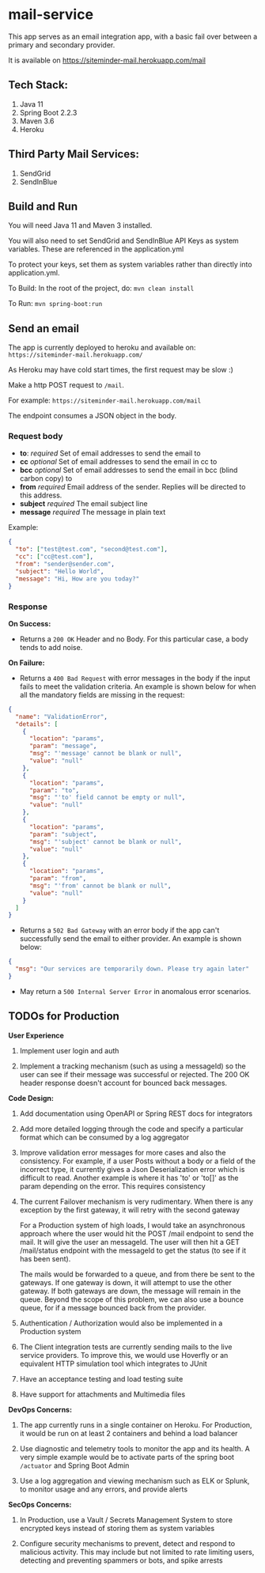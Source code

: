 # mail-service

This app serves as an email integration app, with a basic fail over between a primary and secondary provider. 

It is available on https://siteminder-mail.herokuapp.com/mail
      

## Tech Stack:

1. Java 11
2. Spring Boot 2.2.3
3. Maven 3.6
4. Heroku

## Third Party Mail Services:

1. SendGrid
2. SendInBlue


## Build and Run

You will need Java 11 and Maven 3 installed.

You will also need to set SendGrid and SendInBlue API Keys as system variables. 
These are referenced in the application.yml

To protect your keys, set them as system variables rather than directly into application.yml.

To Build: 
In the root of the project, do:  `mvn clean install`

To Run: `mvn spring-boot:run`

## Send an email
The app is currently deployed to heroku and available on:
`https://siteminder-mail.herokuapp.com/`

As Heroku may have cold start times, the first request may be slow :)

Make a http POST request to `/mail`. 

For example: `https://siteminder-mail.herokuapp.com/mail`

The endpoint consumes a JSON object in the body.

### Request body
* **to**: *required* Set of email addresses to send the email to
* **cc** *optional* Set of email addresses to send the email in cc to
* **bcc** *optional* Set of email addresses to send the email in bcc (blind carbon copy) to
* **from** *required* Email address of the sender. Replies will be directed to this address.
* **subject** *required* The email subject line
* **message** *required* The message in plain text

Example:

```json
{
  "to": ["test@test.com", "second@test.com"],
  "cc": ["cc@test.com"],
  "from": "sender@sender.com",
  "subject": "Hello World",
  "message": "Hi, How are you today?"
}
```

### Response

**On Success:**

* Returns a `200 OK` Header and no Body. For this particular case, a body tends to add noise.

**On Failure:**

* Returns a `400 Bad Request` with error messages in the body if the input fails to meet the validation criteria.
An example is shown below for when all the mandatory fields are missing in the request:

```json
{
  "name": "ValidationError",
  "details": [
    {
      "location": "params",
      "param": "message",
      "msg": "'message' cannot be blank or null",
      "value": "null"
    },
    {
      "location": "params",
      "param": "to",
      "msg": "'to' field cannot be empty or null",
      "value": "null"
    },
    {
      "location": "params",
      "param": "subject",
      "msg": "'subject' cannot be blank or null",
      "value": "null"
    },
    {
      "location": "params",
      "param": "from",
      "msg": "'from' cannot be blank or null",
      "value": "null"
    }
  ]
}
```

* Returns a `502 Bad Gateway` with an error body if the app can't successfully send the email to either provider.
An example is shown below:

```json
{
  "msg": "Our services are temporarily down. Please try again later"
}
```

* May return a `500 Internal Server Error` in anomalous error scenarios. 


## TODOs for Production

**User Experience**

1. Implement user login and auth

2. Implement a tracking mechanism (such as using a messageId) so the user can see if their message was successful or rejected. The 200 OK header response doesn't account for bounced back messages.

**Code Design:**

1. Add documentation using OpenAPI or Spring REST docs for integrators

2. Add more detailed logging through the code and specify a particular format which can be consumed by a log aggregator

3. Improve validation error messages for more cases and also the consistency. For example, if a user Posts without a body or a field of the incorrect type, it currently gives a
Json Deserialization error which is difficult to read. Another example is where it has 'to' or 'to[]' as the param depending on the error. This requires consistency

4. The current Failover mechanism is very rudimentary. When there is any exception by the first gateway, it will retry with the second gateway
    
   For a Production system of high loads, I would take an asynchronous approach where the user would hit the POST /mail endpoint to send the mail. It will give the user an messageId. 
   The user will then hit a GET /mail/status endpoint with the messageId to get the status (to see if it has been sent). 
   
   The mails would be forwarded to a queue, and from there be sent to the gateways. If one gateway is down, it will attempt to use the other gateway. If both gateways are down, the message will remain in the queue. Beyond the scope of this problem, we can also use a bounce queue,
   for if a message bounced back from the provider.
        
5. Authentication / Authorization would also be implemented in a Production system

6. The Client integration tests are currently sending mails to the live service providers. To improve this, we would use Hoverfly or an equivalent HTTP simulation tool which integrates to JUnit

7. Have an acceptance testing and load testing suite

8. Have support for attachments and Multimedia files 

**DevOps Concerns:**

1. The app currently runs in a single container on Heroku. For Production, it would be run on at least 2 containers and behind a load balancer

2. Use diagnostic and telemetry tools to monitor the app and its health. A very simple example would be to activate parts of the spring boot ``` /actuator ``` and Spring Boot Admin

3. Use a log aggregation and viewing mechanism such as ELK or Splunk, to monitor usage and any errors, and provide alerts 

**SecOps Concerns:**

1. In Production, use a Vault / Secrets Management System to store encrypted keys instead of storing them as system variables 

2. Configure security mechanisms to prevent, detect and respond to malicious activity. This may include but not limited to rate limiting users, detecting and preventing spammers or bots, and spike arrests
